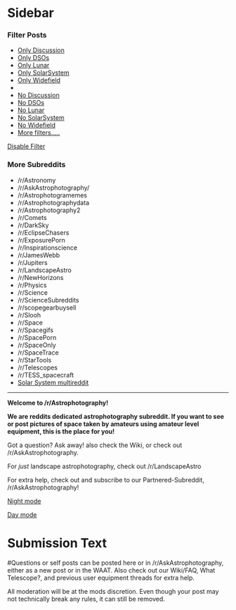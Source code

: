 # Sidebar

### Filter Posts

* [Only Discussion](http://sa.reddit.com/r/astrophotography/#sa)
* [Only DSOs](http://hw.reddit.com/r/astrophotography/#hw)
* [Only Lunar](http://pr.reddit.com/r/astrophotography/#pr)
* [Only SolarSystem](http://qu.reddit.com/r/astrophotography/#qu)
* [Only Widefield](http://pa.reddit.com/r/astrophotography/#pa)
*             
* [No Discussion](http://mt.reddit.com/r/astrophotography/#mt)
* [No DSOs](http://ds.reddit.com/r/astrophotography/#ds)
* [No Lunar](http://ln.reddit.com/r/astrophotography/#ln)
* [No SolarSystem](http://co.reddit.com/r/astrophotography/#co)
* [No Widefield](http://eq.reddit.com/r/astrophotography/#eq)
* [More filters.....](https://www.reddit.com/r/astrophotography/wiki/postfilters)

[Disable Filter](http://www.reddit.com/r/astrophotography)

### More Subreddits
* /r/Astronomy 
* /r/AskAstrophotography/
* /r/Astrophotogramemes
* /r/Astrophotographydata
* /r/Astrophotography2
* /r/Comets
* /r/DarkSky
* /r/EclipseChasers 
* /r/ExposurePorn 
* /r/Inspirationscience
* /r/JamesWebb
* /r/Jupiters
* /r/LandscapeAstro 
* /r/NewHorizons
* /r/Physics 
* /r/Science 
* /r/ScienceSubreddits 
* /r/scopegearbuysell
* /r/Slooh
* /r/Space
* /r/Spacegifs 
* /r/SpacePorn 
* /r/SpaceOnly
* /r/SpaceTrace 
* /r/StarTools 
* /r/Telescopes
* /r/TESS_spacecraft 
* [Solar System multireddit](https://www.reddit.com/user/retiringonmars/m/solar_system)

---
**Welcome to /r/Astrophotography!**

**We are reddits dedicated astrophotography subreddit. If you want to see or post pictures of space taken by amateurs using amateur level equipment, this is the place for you!** 

Got a question? Ask away! also check the Wiki, or check out /r/AskAstrophotography.

For *just* landscape astrophotography, check out /r/LandscapeAstro 

For extra help, check out and subscribe to our Partnered-Subreddit, /r/AskAstrophotography!


[Night mode](http://nt.reddit.com/r/astrophotography)

[Day mode](http://reddit.com/r/astrophotography#nt)


# Submission Text
#Questions or self posts can be posted here or in /r/AskAstrophotography, either as a new post or in the WAAT. Also check out our Wiki/FAQ, What Telescope?, and previous user equipment threads for extra help. 

All moderation will be at the mods discretion. Even though your post may not technically break any rules, it can still be removed.
